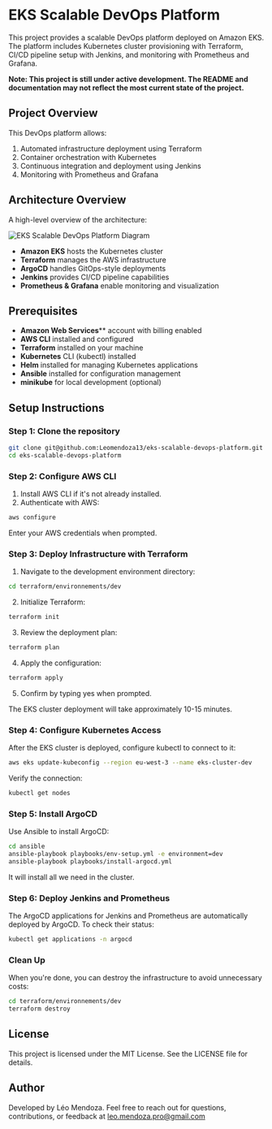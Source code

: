 # EKS Scalable DevOps Platform

This project provides a scalable DevOps platform deployed on Amazon EKS. The platform includes Kubernetes cluster provisioning with Terraform, CI/CD pipeline setup with Jenkins, and monitoring with Prometheus and Grafana.

**Note: This project is still under active development. The README and documentation may not reflect the most current state of the project.**

## Project Overview

This DevOps platform allows:

1. Automated infrastructure deployment using Terraform
2. Container orchestration with Kubernetes
3. Continuous integration and deployment using Jenkins
4. Monitoring with Prometheus and Grafana

## Architecture Overview

A high-level overview of the architecture:

![EKS Scalable DevOps Platform Diagram](assets/eks_scalable_devops_platform_diagram.sv) 

- **Amazon EKS** hosts the Kubernetes cluster
- **Terraform** manages the AWS infrastructure
- **ArgoCD** handles GitOps-style deployments
- **Jenkins** provides CI/CD pipeline capabilities
- **Prometheus & Grafana** enable monitoring and visualization

## Prerequisites

- **Amazon Web Services**** account with billing enabled
- **AWS CLI** installed and configured
- **Terraform** installed on your machine
- **Kubernetes** CLI (kubectl) installed
- **Helm** installed for managing Kubernetes applications
- **Ansible** installed for configuration management
- **minikube** for local development (optional)

## Setup Instructions

### Step 1: Clone the repository

```bash
git clone git@github.com:Leomendoza13/eks-scalable-devops-platform.git
cd eks-scalable-devops-platform
```

### Step 2: Configure AWS CLI

1. Install AWS CLI if it's not already installed.
2. Authenticate with AWS:

```bash
aws configure
```

Enter your AWS credentials when prompted.

### Step 3: Deploy Infrastructure with Terraform

1. Navigate to the development environment directory:

```bash
cd terraform/environnements/dev
```

2. Initialize Terraform:

```bash
terraform init
```

3. Review the deployment plan:

```bash
terraform plan
```

4. Apply the configuration:

```bash
terraform apply
```

5. Confirm by typing yes when prompted.

The EKS cluster deployment will take approximately 10-15 minutes.

### Step 4: Configure Kubernetes Access

After the EKS cluster is deployed, configure kubectl to connect to it:

```bash
aws eks update-kubeconfig --region eu-west-3 --name eks-cluster-dev
```

Verify the connection:

```bash
kubectl get nodes
```

### Step 5: Install ArgoCD

Use Ansible to install ArgoCD:

```bash
cd ansible
ansible-playbook playbooks/env-setup.yml -e environment=dev
ansible-playbook playbooks/install-argocd.yml
```

It will install all we need in the cluster.

### Step 6: Deploy Jenkins and Prometheus

The ArgoCD applications for Jenkins and Prometheus are automatically deployed by ArgoCD.
To check their status:

```bash
kubectl get applications -n argocd
```

### Clean Up

When you're done, you can destroy the infrastructure to avoid unnecessary costs:

```bash
cd terraform/environnements/dev
terraform destroy
```

## License

This project is licensed under the MIT License. See the LICENSE file for details.

## Author

Developed by Léo Mendoza. Feel free to reach out for questions, contributions, or feedback at leo.mendoza.pro@gmail.com
